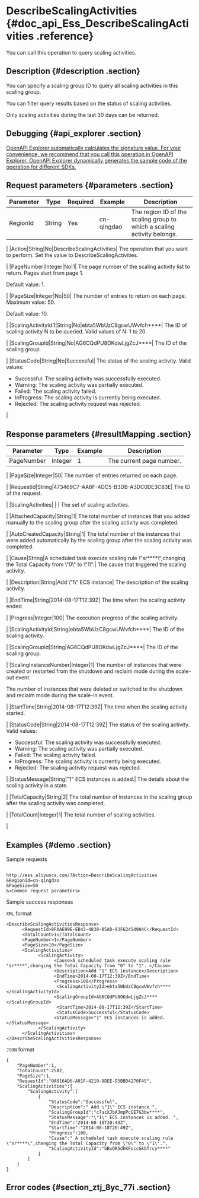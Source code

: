 # DescribeScalingActivities {#doc_api_Ess_DescribeScalingActivities .reference}

You can call this operation to query scaling activities.

## Description {#description .section}

You can specify a scaling group ID to query all scaling activities in this scaling group.

You can filter query results based on the status of scaling activities.

Only scaling activities during the last 30 days can be returned.

## Debugging {#api_explorer .section}

[OpenAPI Explorer automatically calculates the signature value. For your convenience, we recommend that you call this operation in OpenAPI Explorer. OpenAPI Explorer dynamically generates the sample code of the operation for different SDKs.](https://api.aliyun.com/#product=Ess&api=DescribeScalingActivities&type=RPC&version=2014-08-28)

## Request parameters {#parameters .section}

|Parameter|Type|Required|Example|Description|
|---------|----|--------|-------|-----------|
|RegionId|String|Yes|cn-qingdao| The region ID of the scaling group to which a scaling activity belongs.

 |
|Action|String|No|DescribeScalingActivities| The operation that you want to perform. Set the value to DescribeScalingActivities.

 |
|PageNumber|Integer|No|1| The page number of the scaling activity list to return. Pages start from page 1.

 Default value: 1.

 |
|PageSize|Integer|No|50| The number of entries to return on each page. Maximum value: 50.

 Default value: 10.

 |
|ScalingActivityId.1|String|No|ebta5WbUzC8gcwUWvfch\*\*\*\*| The ID of scaling activity N to be queried. Valid values of N: 1 to 20.

 |
|ScalingGroupId|String|No|AG6CQdPU8OKdwLjgZcJ\*\*\*\*| The ID of the scaling group.

 |
|StatusCode|String|No|Successful| The status of the scaling activity. Valid values:

 -   Successful: The scaling activity was successfully executed.
-   Warning: The scaling activity was partially executed.
-   Failed: The scaling activity failed.
-   InProgress: The scaling activity is currently being executed.
-   Rejected: The scaling activity request was rejected.

 |

## Response parameters {#resultMapping .section}

|Parameter|Type|Example|Description|
|---------|----|-------|-----------|
|PageNumber|Integer|1| The current page number.

 |
|PageSize|Integer|50| The number of entries returned on each page.

 |
|RequestId|String|473469C7-AA6F-4DC5-B3DB-A3DC0DE3C83E| The ID of the request.

 |
|ScalingActivities| | | The set of scaling activities.

 |
|AttachedCapacity|String|1| The total number of instances that you added manually to the scaling group after the scaling activity was completed.

 |
|AutoCreatedCapacity|String|1| The total number of the instances that were added automatically by the scaling group after the scaling activity was completed.

 |
|Cause|String|A scheduled task execute scaling rule \\"sr\*\*\*\*\\",changing the Total Capacity from \\"0\\" to \\"1\\".| The cause that triggered the scaling activity.

 |
|Description|String|Add \\"1\\" ECS instance| The description of the scaling activity.

 |
|EndTime|String|2014-08-17T12:39Z| The time when the scaling activity ended.

 |
|Progress|Integer|100| The execution progress of the scaling activity.

 |
|ScalingActivityId|String|ebta5WbUzC8gcwUWvfch\*\*\*\*| The ID of the scaling activity.

 |
|ScalingGroupId|String|AG6CQdPU8OKdwLjgZcJ\*\*\*\*| The ID of the scaling group.

 |
|ScalingInstanceNumber|Integer|1| The number of instances that were created or restarted from the shutdown and reclaim mode during the scale-out event.

 The number of instances that were deleted or switched to the shutdown and reclaim mode during the scale-in event.

 |
|StartTime|String|2014-08-17T12:39Z| The time when the scaling activity started.

 |
|StatusCode|String|2014-08-17T12:39Z| The status of the scaling activity. Valid values:

 -   Successful: The scaling activity was successfully executed.
-   Warning: The scaling activity was partially executed.
-   Failed: The scaling activity failed.
-   InProgress: The scaling activity is currently being executed.
-   Rejected: The scaling activity request was rejected.

 |
|StatusMessage|String|"1" ECS instances is added.| The details about the scaling activity in a state.

 |
|TotalCapacity|String|2| The total number of instances in the scaling group after the scaling activity was completed.

 |
|TotalCount|Integer|1| The total number of scaling activities.

 |

## Examples {#demo .section}

Sample requests

``` {#request_demo}

http://ess.aliyuncs.com/?Action=DescribeScalingActivities
&RegionId=cn-qingdao
&PageSize=50
&<Common request parameters>

```

Sample success responses

`XML` format

``` {#xml_return_success_demo}
<DescribeScalingActivitiesResponse>
      <RequestId>8FAAE99E-EB43-4838-85AD-93F62454904C</RequestId>
      <TotalCount>1</TotalCount>
      <PageNumber>1</PageNumber>
      <PageSize>10</PageSize>
      <ScalingActivities>
            <ScalingActivity>
                  <Cause>A scheduled task execute scaling rule "sr****",changing the Total Capacity from "0" to "1". </Cause>
                  <Description>Add "1" ECS instance</Description>
                  <EndTime>2014-08-17T12:39Z</EndTime>
                  <Progress>100</Progress>
                   <ScalingActivityId>ebta5WbUzC8gcwUWvfch****</ScalingActivityId>
                  <ScalingGroupId>AG6CQdPU8OKdwLjgZcJ****</ScalingGroupId>
                   <StartTime>2014-08-17T12:39Z</StartTime>
                   <StatusCode>Successful</StatusCode>
                  <StatusMessage>"1" ECS instances is added. </StatusMessage>
            </ScalingActivity>
      </ScalingActivities>
</DescribeScalingActivitiesResponse>
```

`JSON` format

``` {#json_return_success_demo}
{
	"PageNumber":1,
	"TotalCount":2582,
	"PageSize":1,
	"RequestId":"0A016AD6-A91F-4210-9DEE-D5BBD4270F45",
	"ScalingActivities":{
		"ScalingActivity":[
			{
				"StatusCode":"Successful",
				"Description":" Add \"1\" ECS instance ",
				"ScalingGroupId":"c7acXJbAJmpPcGE7G3bw****",
				"StatusMessage":"\"1\" ECS instances is added. ",
				"EndTime":"2014-08-18T20:49Z",
				"StartTime":"2014-08-18T20:49Z",
				"Progress":100,
				"Cause":" A scheduled task execute scaling rule \"sr****\",changing the Total Capacity from \"0\" to \"1\".",
				"ScalingActivityId":"bBxOR5dhKFoccGkbTrcy****"
			}
		]
	}
}
```

## Error codes {#section_ztj_8yc_77i .section}

